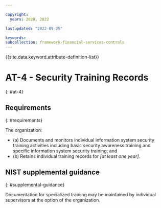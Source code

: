 ```yaml
---

copyright:
  years: 2020, 2022

lastupdated: "2022-09-25"

keywords: 
subcollection: framework-financial-services-controls
---
```


{{site.data.keyword.attribute-definition-list}}

         
# AT-4 - Security Training Records
{: #at-4}

## Requirements
{: #requirements}

The organization:

- (a) Documents and monitors individual information system security training activities including basic security awareness training and specific information system security training; and
- (b) Retains individual training records for _[at least one year]_.

## NIST supplemental guidance
{: #supplemental-guidance}

Documentation for specialized training may be maintained by individual supervisors at the option of the organization.



